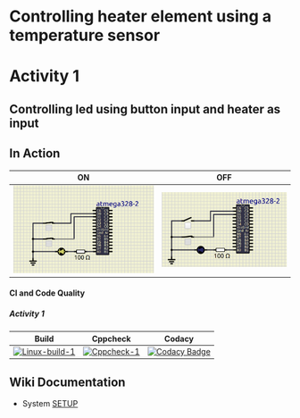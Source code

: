 # Controlling heater element using a temperature sensor

# Activity 1
## Controlling led using button input and heater as input 
## In Action

|ON|OFF|
|:--:|:--:|
|![ON](simulation/ON.png)|![OFF](simulation/OFF.png)|

#### CI and Code Quality
##### Activity 1
|Build|Cppcheck|Codacy|
|:--:|:--:|:--:|
|[![Linux-build-1](https://github.com/nikhilvas123/atmega328-course/actions/workflows/build_1.yml/badge.svg)](https://github.com/nikhilvas123/atmega328-course/actions/workflows/build_1.yml)|[![Cppcheck-1](https://github.com/nikhilvas123/atmega328-course/actions/workflows/cppcheck_1.yml/badge.svg)](https://github.com/nikhilvas123/atmega328-course/actions/workflows/cppcheck_1.yml)|[![Codacy Badge](https://app.codacy.com/project/badge/Grade/6978db4e958443948bdbde5c3a3c94a4)](https://www.codacy.com/gh/nikhilvas123/atmega328-course/dashboard?utm_source=github.com&amp;utm_medium=referral&amp;utm_content=nikhilvas123/atmega328-course&amp;utm_campaign=Badge_Grade)|

## Wiki Documentation
* System [SETUP](https://github.com/nikhilvas123/atmega328-course/wiki/Software-Requirements)